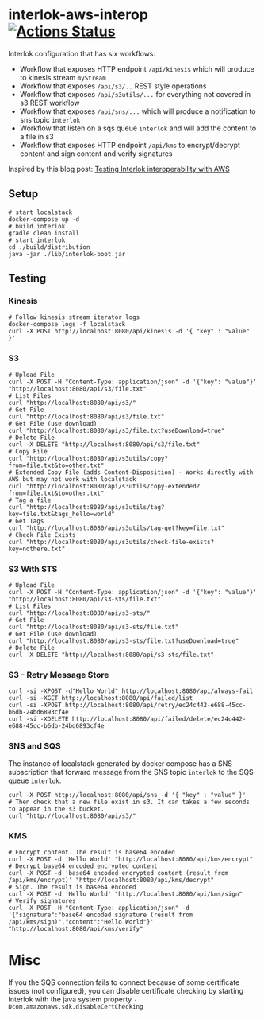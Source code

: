 # interlok-aws-interop [![Actions Status](https://github.com/adaptris-labs/interlok-aws-interop/workflows/verifyInterlokConfig/badge.svg)](https://github.com/adaptris-labs/interlok-aws-interop/actions)

Interlok configuration that has six workflows:

* Workflow that exposes HTTP endpoint `/api/kinesis` which will produce to kinesis stream `myStream`
* Workflow that exposes `/api/s3/..` REST style operations
* Workflow that exposes `/api/s3utils/...` for everything not covered in s3 REST workflow
* Workflow that exposes `/api/sns/...` which will produce a notification to sns topic `interlok`
* Workflow that listen on a sqs queue `interlok` and will add the content to a file in s3
* Workflow that exposes HTTP endpoint `/api/kms` to encrypt/decrypt content and sign content and verify signatures

Inspired by this blog post: [Testing Interlok interoperability with AWS](https://interlok.adaptris.net/blog/2019/08/30/interlok-interop-with-aws.html)

## Setup

```shell
# start localstack
docker-compose up -d
# build interlok
gradle clean install
# start interlok
cd ./build/distribution
java -jar ./lib/interlok-boot.jar
```

## Testing

### Kinesis

```shell
# Follow kinesis stream iterator logs
docker-compose logs -f localstack
curl -X POST http://localhost:8080/api/kinesis -d '{ "key" : "value" }'
```

### S3

```shell
# Upload File
curl -X POST -H "Content-Type: application/json" -d '{"key": "value"}' "http://localhost:8080/api/s3/file.txt"
# List Files
curl "http://localhost:8080/api/s3/"
# Get File
curl "http://localhost:8080/api/s3/file.txt"
# Get File (use download)
curl "http://localhost:8080/api/s3/file.txt?useDownload=true"
# Delete File
curl -X DELETE "http://localhost:8080/api/s3/file.txt"
# Copy File
curl "http://localhost:8080/api/s3utils/copy?from=file.txt&to=other.txt"
# Extended Copy File (adds Content-Disposition) - Works directly with AWS but may not work with localstack
curl "http://localhost:8080/api/s3utils/copy-extended?from=file.txt&to=other.txt"
# Tag a file
curl "http://localhost:8080/api/s3utils/tag?key=file.txt&tags_hello=world"
# Get Tags
curl "http://localhost:8080/api/s3utils/tag-get?key=file.txt"
# Check File Exists
curl "http://localhost:8080/api/s3utils/check-file-exists?key=nothere.txt"
```

### S3 With STS

```shell
# Upload File
curl -X POST -H "Content-Type: application/json" -d '{"key": "value"}' "http://localhost:8080/api/s3-sts/file.txt"
# List Files
curl "http://localhost:8080/api/s3-sts/"
# Get File
curl "http://localhost:8080/api/s3-sts/file.txt"
# Get File (use download)
curl "http://localhost:8080/api/s3-sts/file.txt?useDownload=true"
# Delete File
curl -X DELETE "http://localhost:8080/api/s3-sts/file.txt"
```

### S3 - Retry Message Store

```shell
curl -si -XPOST -d"Hello World" http://localhost:8080/api/always-fail
curl -si -XGET http://localhost:8080/api/failed/list
curl -si -XPOST http://localhost:8080/api/retry/ec24c442-e688-45cc-b6db-24bd6893cf4e
curl -si -XDELETE http://localhost:8080/api/failed/delete/ec24c442-e688-45cc-b6db-24bd6893cf4e
```

### SNS and SQS

The instance of localstack generated by docker compose has a SNS subscription that forward message from the SNS topic `interlok` to the SQS queue `interlok`.

```shell
curl -X POST http://localhost:8080/api/sns -d '{ "key" : "value" }'
# Then check that a new file exist in s3. It can takes a few seconds to appear in the s3 bucket.
curl "http://localhost:8080/api/s3/"
```

### KMS

```shell
# Encrypt content. The result is base64 encoded
curl -X POST -d 'Hello World' "http://localhost:8080/api/kms/encrypt"
# Decrypt base64 encoded encrypted content
curl -X POST -d 'base64 encoded encrypted content (result from /api/kms/encrypt)' "http://localhost:8080/api/kms/decrypt"
# Sign. The result is base64 encoded
curl -X POST -d 'Hello World' "http://localhost:8080/api/kms/sign"
# Verify signatures
curl -X POST -H "Content-Type: application/json" -d '{"signature":"base64 encoded signature (result from /api/kms/sign)","content":"Hello World"}' "http://localhost:8080/api/kms/verify"

```

# Misc

If you the SQS connection fails to connect because of some certificate issues (not configured),
you can disable certificate checking by starting Interlok with the java system property `-Dcom.amazonaws.sdk.disableCertChecking`



